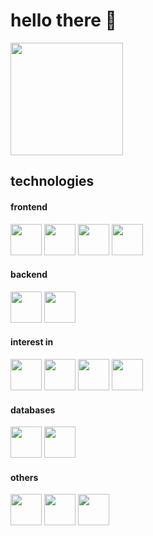 # hello there 👋
<div>
<!--  <img height="180em" src="https://github-readme-stats.vercel.app/api/top-langs/?username=ribeiroleoz&layout=compact&langs_count=7&theme=transparent"/> -->
<img height="180em" src="https://github-readme-stats.vercel.app/api?username=ribeiroleoz&show_icons=true&theme=graywhite&include_all_commits=true&count_private=true"/><br>
  <h2>technologies</h2>
<h4>frontend</h4>
<img src="https://cdn.jsdelivr.net/gh/devicons/devicon/icons/javascript/javascript-original.svg" width="50px"/>
<img src="https://cdn.jsdelivr.net/gh/devicons/devicon/icons/vuejs/vuejs-original.svg" width="50px"/>
<img src="https://cdn.jsdelivr.net/gh/devicons/devicon/icons/html5/html5-original.svg" width="50px"/>
<img src="https://cdn.jsdelivr.net/gh/devicons/devicon/icons/css3/css3-original.svg" width="50px"/><br>
<h4>backend</h4>
<img src="https://cdn.jsdelivr.net/gh/devicons/devicon/icons/php/php-plain.svg" width="50px"/>
<img src="https://cdn.jsdelivr.net/gh/devicons/devicon/icons/laravel/laravel-plain.svg" width="50px"/><br>
<h4>interest in</h4>
<img src="https://cdn.jsdelivr.net/gh/devicons/devicon/icons/tailwindcss/tailwindcss-plain.svg" width="50px"/>
<img src="https://cdn.jsdelivr.net/gh/devicons/devicon/icons/yarn/yarn-original.svg" width="50px"/>
<img src="https://cdn.jsdelivr.net/gh/devicons/devicon/icons/nodejs/nodejs-original.svg" width="50px"/>
<img src="https://cdn.jsdelivr.net/gh/devicons/devicon/icons/react/react-original.svg"  width="50px"/><br>
<h4>databases</h4> 
<img src="https://cdn.jsdelivr.net/gh/devicons/devicon/icons/mysql/mysql-original.svg" width="50px"/>
<img src="https://cdn.jsdelivr.net/gh/devicons/devicon/icons/oracle/oracle-original.svg" width="50px"/><br>
<h4>others</h4> 
<img src="https://cdn.jsdelivr.net/gh/devicons/devicon/icons/python/python-original.svg" width="50px"/>
<img src="https://cdn.jsdelivr.net/gh/devicons/devicon/icons/django/django-plain.svg" width="50px"/>
<img src="https://cdn.jsdelivr.net/gh/devicons/devicon/icons/c/c-plain.svg" width="50px"/>
</div>
